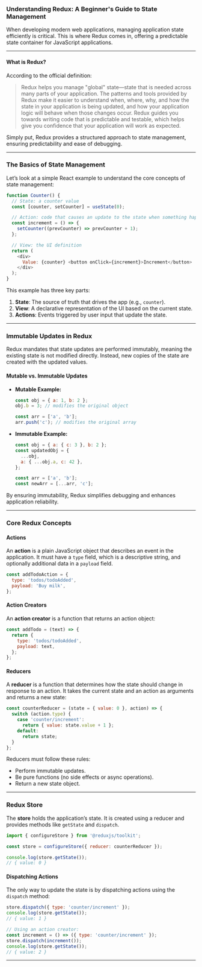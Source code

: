 ### Understanding Redux: A Beginner's Guide to State Management

When developing modern web applications, managing application state efficiently is critical. This is where Redux comes in, offering a predictable state container for JavaScript applications.

---

#### What is Redux?

According to the official definition:

> Redux helps you manage "global" state—state that is needed across many parts of your application. The patterns and tools provided by Redux make it easier to understand when, where, why, and how the state in your application is being updated, and how your application logic will behave when those changes occur. Redux guides you towards writing code that is predictable and testable, which helps give you confidence that your application will work as expected.

Simply put, Redux provides a structured approach to state management, ensuring predictability and ease of debugging.

---

### The Basics of State Management

Let’s look at a simple React example to understand the core concepts of state management:

```js
function Counter() {
  // State: a counter value
  const [counter, setCounter] = useState(0);

  // Action: code that causes an update to the state when something happens
  const increment = () => {
    setCounter((prevCounter) => prevCounter + 1);
  };

  // View: the UI definition
  return (
    <div>
      Value: {counter} <button onClick={increment}>Increment</button>
    </div>
  );
}
```

This example has three key parts:

1. **State**: The source of truth that drives the app (e.g., `counter`).
2. **View**: A declarative representation of the UI based on the current state.
3. **Actions**: Events triggered by user input that update the state.

---

### Immutable Updates in Redux

Redux mandates that state updates are performed immutably, meaning the existing state is not modified directly. Instead, new copies of the state are created with the updated values.

#### Mutable vs. Immutable Updates

- **Mutable Example:**
  ```js
  const obj = { a: 1, b: 2 };
  obj.b = 3; // modifies the original object
  
  const arr = ['a', 'b'];
  arr.push('c'); // modifies the original array
  ```

- **Immutable Example:**
  ```js
  const obj = { a: { c: 3 }, b: 2 };
  const updatedObj = {
    ...obj,
    a: { ...obj.a, c: 42 },
  };

  const arr = ['a', 'b'];
  const newArr = [...arr, 'c'];
  ```

By ensuring immutability, Redux simplifies debugging and enhances application reliability.

---

### Core Redux Concepts

#### Actions

An **action** is a plain JavaScript object that describes an event in the application. It must have a `type` field, which is a descriptive string, and optionally additional data in a `payload` field.

```js
const addTodoAction = {
  type: 'todos/todoAdded',
  payload: 'Buy milk',
};
```

#### Action Creators

An **action creator** is a function that returns an action object:

```js
const addTodo = (text) => {
  return {
    type: 'todos/todoAdded',
    payload: text,
  };
};
```

#### Reducers

A **reducer** is a function that determines how the state should change in response to an action. It takes the current state and an action as arguments and returns a new state:

```js
const counterReducer = (state = { value: 0 }, action) => {
  switch (action.type) {
    case 'counter/increment':
      return { value: state.value + 1 };
    default:
      return state;
  }
};
```

Reducers must follow these rules:
- Perform immutable updates.
- Be pure functions (no side effects or async operations).
- Return a new state object.

---

### Redux Store

The **store** holds the application’s state. It is created using a reducer and provides methods like `getState` and `dispatch`.

```js
import { configureStore } from '@reduxjs/toolkit';

const store = configureStore({ reducer: counterReducer });

console.log(store.getState());
// { value: 0 }
```

#### Dispatching Actions

The only way to update the state is by dispatching actions using the `dispatch` method:

```js
store.dispatch({ type: 'counter/increment' });
console.log(store.getState());
// { value: 1 }

// Using an action creator:
const increment = () => ({ type: 'counter/increment' });
store.dispatch(increment());
console.log(store.getState());
// { value: 2 }
```

---
